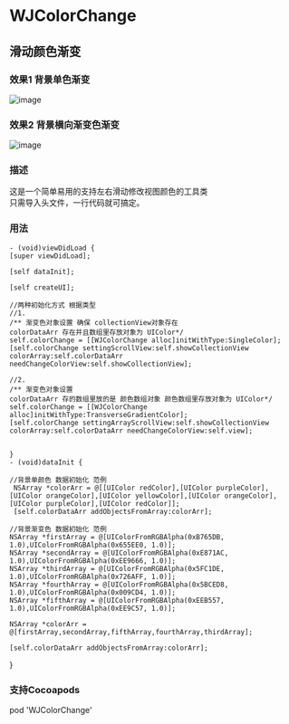 # WJColorChange
## 滑动颜色渐变

### 效果1 背景单色渐变
![image](https://github.com/wangjin007/WJColorChange/blob/master/changeColor.gif)
### 效果2 背景横向渐变色渐变
![image](https://github.com/wangjin007/WJColorChange/blob/master/changeColor2.gif)

### 描述

这是一个简单易用的支持左右滑动修改视图颜色的工具类  
只需导入头文件，一行代码就可搞定。

### 用法 
    - (void)viewDidLoad {
    [super viewDidLoad];
    
    [self dataInit];
    
    [self createUI];
    
    //两种初始化方式 根据类型
    //1.
    /** 渐变色对象设置 确保 collectionView对象存在
    colorDataArr 存在并且数组里存放对象为 UIColor*/
    self.colorChange = [[WJColorChange alloc]initWithType:SingleColor];
    [self.colorChange settingScrollView:self.showCollectionView colorArray:self.colorDataArr needChangeColorView:self.showCollectionView];
    
    //2.
    /** 渐变色对象设置 
    colorDataArr 存的数组里放的是 颜色数组对象 颜色数组里存放对象为 UIColor*/
    self.colorChange = [[WJColorChange alloc]initWithType:TransverseGradientColor];
    [self.colorChange settingArrayScrollView:self.showCollectionView colorArray:self.colorDataArr needChangeColorView:self.view];
    
    
    }
    - (void)dataInit {
    
    //背景单颜色 数据初始化 范例
     NSArray *colorArr = @[[UIColor redColor],[UIColor purpleColor],[UIColor orangeColor],[UIColor yellowColor],[UIColor orangeColor],[UIColor purpleColor],[UIColor redColor]];
     [self.colorDataArr addObjectsFromArray:colorArr];
    
    //背景渐变色 数据初始化 范例
    NSArray *firstArray = @[UIColorFromRGBAlpha(0xB765DB, 1.0),UIColorFromRGBAlpha(0x655EE0, 1.0)];
    NSArray *secondArray = @[UIColorFromRGBAlpha(0xE871AC, 1.0),UIColorFromRGBAlpha(0xEE9666, 1.0)];
    NSArray *thirdArray = @[UIColorFromRGBAlpha(0x5FC1DE, 1.0),UIColorFromRGBAlpha(0x726AFF, 1.0)];
    NSArray *fourthArray = @[UIColorFromRGBAlpha(0x5BCED8, 1.0),UIColorFromRGBAlpha(0x009CD4, 1.0)];
    NSArray *fifthArray = @[UIColorFromRGBAlpha(0xEEB557, 1.0),UIColorFromRGBAlpha(0xEE9C57, 1.0)];

    NSArray *colorArr = @[firstArray,secondArray,fifthArray,fourthArray,thirdArray];
    
    [self.colorDataArr addObjectsFromArray:colorArr];
}
    

### 支持Cocoapods 
pod 'WJColorChange'
